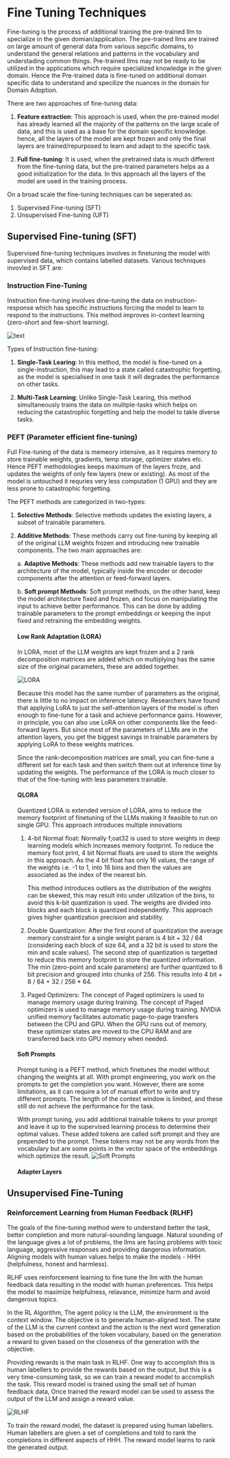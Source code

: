 # Fine Tuning Techniques

Fine-tuning is the process of additional training the pre-trained llm to
specialize in the given domian/application. The pre-trained llms are trained on
large amount of general data from various sepcific domains, to understand the
general relations and patterns in the vocabulary and understading common things.
Pre-trained llms may not be ready to be utilized in the applications which
require specialized knowledge in the given domain. Hence the Pre-trained data is
fine-tuned on additional domain specific data to understand and specilize the
nuances in the domain for Domain Adoption.

There are two approaches of fine-tuning data:

1. **Feature extraction**: This approach is used, when the pre-trained model has
   already learned all the majority of the patterns on the large scale of data,
   and this is used as a base for the domain specific knowledge. hence, all the
   layers of the model are kept frozen and only the final layers are
   trained/repurposed to learn and adapt to the specific task.

2. **Full fine-tuning**: It is used, when the pretrained data is much different
   from the fine-tuning data, but the pre-trained parameters helps as a good
   initialization for the data. In this approach all the layers of the model are
   used in the training process.

On a broad scale the fine-tuning techniques can be seperated as:

1. Supervised Fine-tuning (SFT)
2. Unsupervised Fine-tuning (UFT)

## Supervised Fine-tuning (SFT)

Supervised fine-tuning techniques involves in finetuning the model with
supervised data, which contains labelled datasets. Various techniques invovled
in SFT are:

### Instruction Fine-Tuning

Instruction fine-tuning involves dine-tuning the data on instruction-response
which has specific instructions forcing the model to learn to respond to the
instructions. This method improves in-context learning (zero-short and few-short
learning).

![text](images/fineTuningTechniques/InstructionFineTuning.png)

Types of Instruction fine-tuning:

1. **Single-Task Learing**: In this method, the model is fine-tuned on a
   single-instruction, this may lead to a state called catastrophic forgetting,
   as the model is specialised in one task it will degrades the performance on
   other tasks.

2. **Multi-Task Learning**: Unlike Single-Task Learing, this method
   simultaneously trains the data on mulitple-tasks which helps on reducing the
   catastrophic forgetting and help the model to takle diverse tasks.

### PEFT (Parameter efficient fine-tuning)

Full Fine-tuning of the data is memeory intensive, as it requires memory to
store trainable weights, gradients, temp storage, optimizer states etc. Hence
PEFT methodologies keeps maximum of the layers froze, and updates the weights of
only few layers (new or existing). As most of the model is untouched it requries
very less computation (1 GPU) and they are less prone to catastrophic
forgetting.

The PEFT methods are categorized in two-types:

1. **Selective Methods**: Selective methods updates the existing layers, a
   subset of trainable parameters.

2. **Additive Methods**: These methods carry out fine-tuning by keeping all of
   the original LLM weights frozen and introducing new trainable components. The
   two main approaches are:

   a. **Adaptive Methods**: These methods add new trainable layers to the
   architecture of the model, typically inside the encoder or decoder components
   after the attention or feed-forward layers.

   b. **Soft prompt Methods**: Soft prompt methods, on the other hand, keep the
   model architecture fixed and frozen, and focus on manipulating the input to
   achieve better performance. This can be done by adding trainable parameters
   to the prompt embeddings or keeping the input fixed and retraining the
   embedding weights.

   #### Low Rank Adaptation (LORA)

   In LORA, most of the LLM weights are kept frozen and a 2 rank decomposition
   matrices are added which on multiplying has the same size of the original
   parameters, these are added together.

   ![LORA](images/fineTuningTechniques/LORA.png)

   Because this model has the same number of parameters as the original, there
   is little to no impact on inference latency. Researchers have found that
   applying LoRA to just the self-attention layers of the model is often enough
   to fine-tune for a task and achieve performance gains. However, in principle,
   you can also use LoRA on other components like the feed-forward layers. But
   since most of the parameters of LLMs are in the attention layers, you get the
   biggest savings in trainable parameters by applying LoRA to these weights
   matrices.

   Since the rank-decomposition matrices are small, you can fine-tune a
   different set for each task and then switch them out at inference time by
   updating the weights. The performance of the LORA is much closer to that of
   the fine-tuning with less parameters trainable.

   #### QLORA

   Quantized LORA is extended version of LORA, aims to reduce the memory
   footprint of finetuning of the LLMs making it feasible to run on single GPU.
   This approach introduces multiple innovations

   1. 4-bit Normal float: Normally f;oat32 is used to store weights in deep
      learning models which increases memory footprint. To reduce the memory
      foot print, 4 bit Normal floats are used to store the weights in this
      approach. As the 4 bit float has only 16 values, the range of the weights
      i.e. -1 to 1, into 16 bins and then the values are associated as the index
      of the nearest bin.

      This method introduces outliers as the distribution of the weights can be
      skewed, this may result into under utilization of the bins, to avoid this
      k-bit quantization is used. The weigths are divided into blocks and each
      block is quantized independently. This approach gives higher quantization
      precision and stability.

   2. Double Quantization: After the first round of quantization the average
      memory constraint for a single weight param is 4 bit + 32 / 64
      (considering each block of size 64, and a 32 bit is used to store the min
      and scale values). The second step of quantization is targetted to reduce
      this memory footprint to store the quantized information. The min
      (zero-point and scale parameters) are further quantized to 8 bit precision
      and grouped into chunks of 256. This results into 4 bit + 8 / 64 + 32 /
      256 \* 64.

   3. Paged Optimizers: The concept of Paged optimizers is used to manage memory
      usage during training. The concept of Paged optimizers is used to manage
      memory usage during training. NVIDIA unified memory facilitates automatic
      page-to-page transfers between the CPU and GPU. When the GPU runs out of
      memory, these optimizer states are moved to the CPU RAM and are
      transferred back into GPU memory when needed.

   #### Soft Prompts

   Prompt tuning is a PEFT method, which finetunes the model without changing
   the weights at all. With prompt engineering, you work on the prompts to get
   the completion you want. However, there are some limitations, as it can
   require a lot of manual effort to write and try different prompts. The length
   of the context window is limited, and these still do not achieve the
   performance for the task.

   With prompt tuning, you add additional trainable tokens to your prompt and
   leave it up to the supervised learning process to determine their optimal
   values. These added tokens are called soft prompt and they are prepended to
   the prompt. These tokens may not be any words from the vocabulary but are
   some points in the vector space of the embeddings which optimize the result.
   ![Soft Prompts](images/fineTuningTechniques/SoftPrompts.png)

   #### Adapter Layers

## Unsupervised Fine-Tuning

### Reinforcement Learning from Human Feedback (RLHF)

The goals of the fine-tuning method were to understand better the task, better
completion and more natural-sounding language. Natural sounding of the language
gives a lot of problems, the llms are facing problems with toxic language,
aggressive responses and providing dangerous information. Aligning models with
human values helps to make the models - HHH (helpfulness, honest and harmless).

RLHF uses reinforcement learning to fine tune the llm with the human feedback
data resulting in the model with human preferences. This helps the model to
maximize helpfulness, relavance, minimize harm and avoid dangerous topics.

In the RL Algorithm, The agent policy is the LLM, the environment is the context
window. The objective is to generate human-aligned text. The state of the LLM is
the current context and the action is the next word generation based on the
probabilities of the token vocabulary, based on the generation a reward to given
based on the closeness of the generation with the objective.

Providing rewards is the main task in RLHF. One way to accomplish this is human
labellers to provide the rewards based on the output, but this is a very
time-consuming task, so we can train a reward model to accomplish the task. This
reward model is trained using the small set of human feedback data, Once trained
the reward model can be used to assess the output of the LLM and assign a reward
value.

![RLHF](images/fineTuningTechniques/RLHF.png)

To train the reward model, the dataset is prepared using human labellers. Human
labellers are given a set of completions and told to rank the completions in
different aspects of HHH. The reward model learns to rank the generated output.
